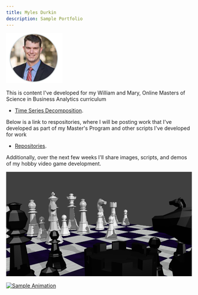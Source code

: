 ```yaml
---
title: Myles Durkin
description: Sample Portfolio
---
```


![My Picture](/pics/Headshot.PNG)

This is content I've developed for my William and Mary, Online Masters of Science in Business Analytics curriculum

- [Time Series Decomposition](/timeseries/index.md).

Below is a link to respositories, where I will be posting work that I've developed as part of my Master's Program and other scripts I've developed for work

- [Repositories](/repos/index.md).

Additionally, over the next few weeks I'll share images, scripts, and demos of my hobby video game development.

![My Picture](/pics/Close_Up.png)

[![Sample Animation](https://img.youtube.com/vi/ftBkf8Rfljw/0.jpg)](http://www.youtube.com/watch?v=ftBkf8Rfljw)
 
